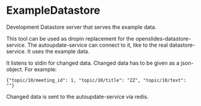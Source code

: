 # ExampleDatastore

Development Datastore server that serves the example data.

This tool can be used as dropin replacement for the
openslides-datastore-service. The autoupdate-service can connect to it, like to
the real datastore-service. It uses the example data.

It listens to stdin for changed data. Changed data has to be given as a
json-object. For example:

```
{"topic/10/meeting_id": 1, "topic/10/title": "ZZ", "topic/10/text": ""}
```

Changed data is sent to the autoupdate-service via redis.
